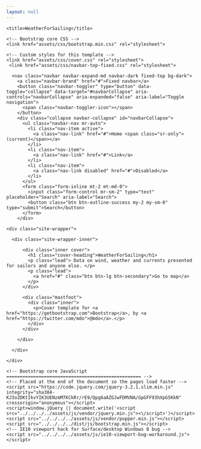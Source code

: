 ```yaml
---
layout: null
---
```


<!-- <!DOCTYPE html> -->
<html lang="en">
  <head>
    <meta charset="utf-8">
    <meta name="viewport" content="width=device-width, initial-scale=1, shrink-to-fit=no">
    <meta name="description" content="">
    <meta name="author" content="">
   <!--  <link rel="icon" href="../../../../favicon.ico"> -->

    <title>WeatherForSailing</title>

    <!-- Bootstrap core CSS -->
    <link href="assets/css/bootstrap.min.css" rel="stylesheet">

    <!-- Custom styles for this template -->
    <link href="assets/css/cover.css" rel="stylesheet">
     <link href="assets/css/navbar-top-fixed.css" rel="stylesheet">
  </head>

  <body>


      <nav class="navbar navbar-expand-md navbar-dark fixed-top bg-dark">
        <a class="navbar-brand" href="#">Fixed navbar</a>
        <button class="navbar-toggler" type="button" data-toggle="collapse" data-target="#navbarCollapse" aria-controls="navbarCollapse" aria-expanded="false" aria-label="Toggle navigation">
          <span class="navbar-toggler-icon"></span>
        </button>
        <div class="collapse navbar-collapse" id="navbarCollapse">
          <ul class="navbar-nav mr-auto">
            <li class="nav-item active">
              <a class="nav-link" href="#">Home <span class="sr-only">(current)</span></a>
            </li>
            <li class="nav-item">
              <a class="nav-link" href="#">Link</a>
            </li>
            <li class="nav-item">
              <a class="nav-link disabled" href="#">Disabled</a>
            </li>
          </ul>
          <form class="form-inline mt-2 mt-md-0">
            <input class="form-control mr-sm-2" type="text" placeholder="Search" aria-label="Search">
            <button class="btn btn-outline-success my-2 my-sm-0" type="submit">Search</button>
          </form>
        </div>
  </nav>

    <div class="site-wrapper">

      <div class="site-wrapper-inner">
<!--
        <div class="cover-container">

          <div class="masthead clearfix">
            <div class="inner">
              <h3 class="masthead-brand">Cover</h3>
              <nav class="nav nav-masthead">
                <a class="nav-link active" href="#">Home</a>
                <a class="nav-link" href="#">Features</a>
                <a class="nav-link" href="#">Contact</a>
              </nav>
            </div>
          </div>
-->
          <div class="inner cover">
            <h1 class="cover-heading">WeatherForSailing</h1>
            <p class="lead"> Data on wind, weather and currents presented for sailors and anyone else. </p>
            <p class="lead">
              <a href="#" class="btn btn-lg btn-secondary">Go to map</a>
            </p>
          </div>

          <div class="mastfoot">
            <div class="inner">
              <p>Cover template for <a href="https://getbootstrap.com">Bootstrap</a>, by <a href="https://twitter.com/mdo">@mdo</a>.</p>
            </div>
          </div>

        </div>

      </div>

    </div>

    <!-- Bootstrap core JavaScript
    ================================================== -->
    <!-- Placed at the end of the document so the pages load faster -->
    <script src="https://code.jquery.com/jquery-3.2.1.slim.min.js" integrity="sha384-KJ3o2DKtIkvYIK3UENzmM7KCkRr/rE9/Qpg6aAZGJwFDMVNA/GpGFF93hXpG5KkN" crossorigin="anonymous"></script>
    <script>window.jQuery || document.write('<script src="../../../../assets/js/vendor/jquery.min.js"><\/script>')</script>
    <script src="../../../../assets/js/vendor/popper.min.js"></script>
    <script src="../../../../dist/js/bootstrap.min.js"></script>
    <!-- IE10 viewport hack for Surface/desktop Windows 8 bug -->
    <script src="../../../../assets/js/ie10-viewport-bug-workaround.js"></script>
  </body>
</html>
